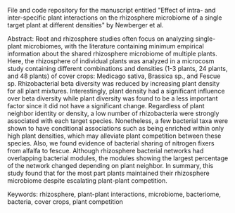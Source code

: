 File and code repository for the manuscript entitled "Effect of intra- and inter-specific plant interactions on the rhizosphere microbiome of a single target plant at different densities" by Newberger et al. 

Abstract: 
Root and rhizosphere studies often focus on analyzing single-plant microbiomes, with the literature containing minimum empirical information about the shared rhizosphere microbiome of multiple plants. Here, the rhizosphere of individual plants was analyzed in a microcosm study containing different combinations and densities (1-3 plants, 24 plants, and 48 plants) of cover crops: Medicago sativa, Brassica sp., and Fescue sp. Rhizobacterial beta diversity was reduced by increasing plant density for all plant mixtures. Interestingly, plant density had a significant influence over beta diversity while plant diversity was found to be a less important factor since it did not have a significant change. Regardless of plant neighbor identity or density, a low number of rhizobacteria were strongly associated with each target species. Nonetheless, a few bacterial taxa were shown to have conditional associations such as being enriched within only high plant densities, which may alleviate plant competition between these species. Also, we found evidence of bacterial sharing of nitrogen fixers from alfalfa to fescue. Although rhizosphere bacterial networks had overlapping bacterial modules, the modules showing the largest percentage of the network changed depending on plant neighbor. In summary, this study found that for the most part plants maintained their rhizosphere microbiome despite escalating plant-plant competition. 

Keywords: rhizosphere, plant-plant interactions, microbiome, bacteriome, bacteria, cover crops, plant competition

